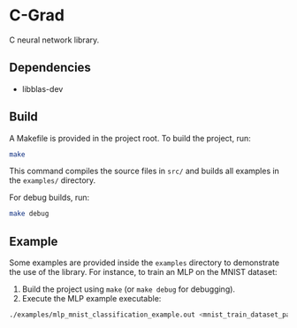 # C-Grad
C neural network library.

## Dependencies
- libblas-dev

## Build 

A Makefile is provided in the project root. To build the project, run:

```bash
make
```

This command compiles the source files in `src/` and builds all examples in the `examples/` directory.

For debug builds, run:

```bash
make debug
```

## Example 

Some examples are provided inside the `examples` directory to demonstrate the use of the library. For instance, to train an MLP on the MNIST dataset:

1. Build the project using `make` (or `make debug` for debugging).
2. Execute the MLP example executable:

```bash
./examples/mlp_mnist_classification_example.out <mnist_train_dataset_path>
```
